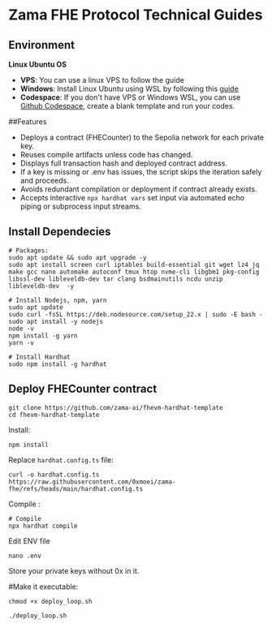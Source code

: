 # Zama FHE Protocol Technical Guides


## Environment
**Linux Ubuntu OS**
* **VPS**: You can use a linux VPS to follow the guide
* **Windows**: Install Linux Ubuntu using WSL by following this [guide](https://github.com/0xmoei/Install-Linux-on-Windows)
* **Codespace**: If you don't have VPS or Windows WSL, you can use [Github Codespace](https://github.com/codespaces), create a blank template and run your codes.

##Features
- Deploys a contract (FHECounter) to the Sepolia network for each private key.
- Reuses compile artifacts unless code has changed.
- Displays full transaction hash and deployed contract address.
- If a key is missing or .env has issues, the script skips the iteration safely and proceeds.
- Avoids redundant compilation or deployment if contract already exists.
- Accepts interactive `npx hardhat vars` set input via automated echo piping or subprocess input streams.


## Install Dependecies
```console
# Packages:
sudo apt update && sudo apt upgrade -y
sudo apt install screen curl iptables build-essential git wget lz4 jq make gcc nano automake autoconf tmux htop nvme-cli libgbm1 pkg-config libssl-dev libleveldb-dev tar clang bsdmainutils ncdu unzip libleveldb-dev  -y

# Install Nodejs, npm, yarn
sudo apt update
sudo curl -fsSL https://deb.nodesource.com/setup_22.x | sudo -E bash -
sudo apt install -y nodejs
node -v
npm install -g yarn
yarn -v

# Install Hardhat
sudo npm install -g hardhat
```

## Deploy FHECounter contract
```
git clone https://github.com/zama-ai/fhevm-hardhat-template
cd fhevm-hardhat-template
```

Install:
```
npm install
```

Replace `hardhat.config.ts` file:
```
curl -o hardhat.config.ts https://raw.githubusercontent.com/0xmoei/zama-fhe/refs/heads/main/hardhat.config.ts
```
Compile :
```
# Compile
npx hardhat compile
```
Edit ENV file
```
nano .env
```
Store your private keys without 0x in it.

#Make it executable:
```
chmod +x deploy_loop.sh
```
```
./deploy_loop.sh
```
